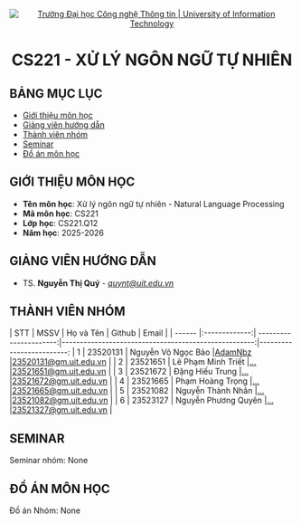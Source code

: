 <p align="center">
  <a href="https://www.uit.edu.vn/" title="Trường Đại học Công nghệ Thông tin" style="border: 5;">
    <img src="https://i.imgur.com/WmMnSRt.png" alt="Trường Đại học Công nghệ Thông tin | University of Information Technology">
  </a>
</p>

<!-- Title -->
<h1 align="center"><b>CS221 - XỬ LÝ NGÔN NGỮ TỰ NHIÊN</b></h1>



## BẢNG MỤC LỤC
* [ Giới thiệu môn học](#gioithieumonhoc)
* [ Giảng viên hướng dẫn](#giangvien)
* [ Thành viên nhóm](#thanhvien)
* [ Seminar](#seminar)
* [ Đồ án môn học](#doan)


## GIỚI THIỆU MÔN HỌC
<a name="gioithieumonhoc"></a>
* **Tên môn học**: Xử lý ngôn ngữ tự nhiên - Natural Language Processing
* **Mã môn học**: CS221
* **Lớp học**: CS221.Q12
* **Năm học**: 2025-2026


## GIẢNG VIÊN HƯỚNG DẪN
<a name="giangvien"></a>
* TS. **Nguyễn Thị Quý** - *quynt@uit.edu.vn*


## THÀNH VIÊN NHÓM
<a name="thanhvien"></a>
| STT    | MSSV          | Họ và Tên              | Github                                               | Email                   |
| ------ |:-------------:| ----------------------:|-----------------------------------------------------:|-------------------------:
| 1      | 23520131      | Nguyễn Võ Ngọc Bảo     |[AdamNbz](https://github.com/AdamNbz)                 |23520131@gm.uit.edu.vn   |
| 2      | 23521651      | Lê Phạm Minh Triết     |[...](https://github.com/...)                         |23521651@gm.uit.edu.vn   |
| 3      | 23521672      | Đặng Hiếu Trung        |[...](https://github.com/...)                         |23521672@gm.uit.edu.vn   |
| 4      | 23521665      | Phạm Hoàng Trọng       |[...](https://github.com/...)                         |23521665@gm.uit.edu.vn   |
| 5      | 23521082      | Nguyễn Thành Nhân      |[...](https://github.com/...)                         |23521082@gm.uit.edu.vn   |
| 6      | 23523127      | Nguyễn Phương Quyên    |[...](https://github.com/...)                         |23521327@gm.uit.edu.vn   |


## SEMINAR
<a name="seminar"></a>
Seminar nhóm: None

## ĐỒ ÁN MÔN HỌC
<a name="doan"></a>
Đồ án Nhóm: None
